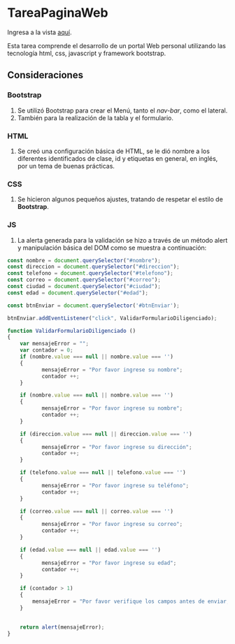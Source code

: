 # TareaPaginaWeb

Ingresa a la vista [aquí](https://ybetancurr1.github.io/TareaPaginaWeb/).

Esta tarea comprende el desarrollo de un portal Web personal utilizando las tecnología html, css, javascript y framework bootstrap.

## Consideraciones

### Bootstrap

1. Se utilizó Bootstrap para crear el Menú, tanto el *nav-bar*, como el lateral.
2. También para la realización de la tabla y el formulario.

### HTML
1. Se creó una configuración básica de HTML, se le dió nombre a los diferentes identificados de clase, id y etiquetas en general, en inglés, por un tema de buenas prácticas.

### CSS

1. Se hicieron algunos pequeños ajustes, tratando de respetar el estilo de **Bootstrap**.

### JS

1. La alerta generada para la validación se hizo a través de un método alert y manipulación básica del DOM como se muestra a continuación:

```javascript
const nombre = document.querySelector("#nombre");
const direccion = document.querySelector("#direccion");
const telefono = document.querySelector("#telefono");
const correo = document.querySelector("#correo");
const ciudad = document.querySelector("#ciudad");
const edad = document.querySelector("#edad");

const btnEnviar = document.querySelector('#btnEnviar');

btnEnviar.addEventListener("click", ValidarFormularioDiligenciado);

function ValidarFormularioDiligenciado () 
{
    var mensajeError = "";
    var contador = 0;
    if (nombre.value === null || nombre.value === '')
    { 
           mensajeError = "Por favor ingrese su nombre";
           contador ++;     
    }

    if (nombre.value === null || nombre.value === '')
    { 
           mensajeError = "Por favor ingrese su nombre";
           contador ++;     
    }

    if (direccion.value === null || direccion.value === '')
    { 
           mensajeError = "Por favor ingrese su dirección";
           contador ++;     
    }

    if (telefono.value === null || telefono.value === '')
    { 
           mensajeError = "Por favor ingrese su teléfono";
           contador ++;     
    }

    if (correo.value === null || correo.value === '')
    { 
           mensajeError = "Por favor ingrese su correo";
           contador ++;     
    }

    if (edad.value === null || edad.value === '')
    { 
           mensajeError = "Por favor ingrese su edad";
           contador ++;     
    }

    if (contador > 1)
    { 
        mensajeError = "Por favor verifique los campos antes de enviar, dos o más no fueron diligenciados!"
    }
    

    return alert(mensajeError);
}

```
